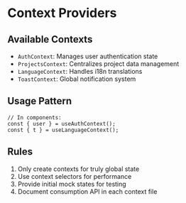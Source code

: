 # Context Providers

## Available Contexts
- `AuthContext`: Manages user authentication state
- `ProjectsContext`: Centralizes project data management
- `LanguageContext`: Handles i18n translations
- `ToastContext`: Global notification system

## Usage Pattern
```tsx
// In components:
const { user } = useAuthContext();
const { t } = useLanguageContext();
```

## Rules
1. Only create contexts for truly global state
2. Use context selectors for performance
3. Provide initial mock states for testing
4. Document consumption API in each context file